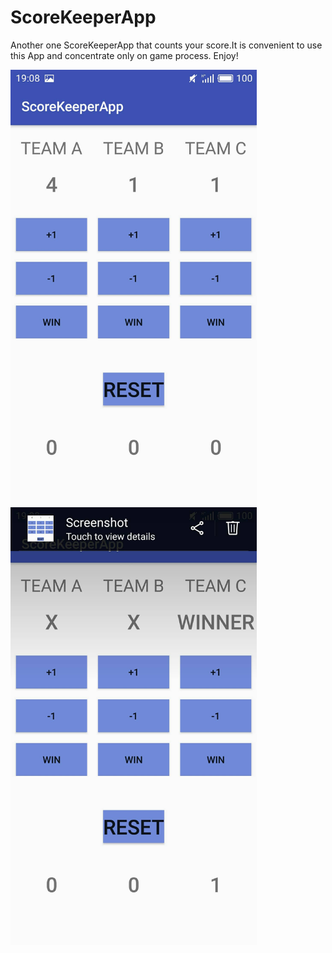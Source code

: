 # ScoreKeeperApp
Another one ScoreKeeperApp that counts your score.It is convenient to use this App and concentrate only on game process. Enjoy!



<img height="700" align="middle" src="https://github.com/petrash95/ScoreKeeperApp/blob/master/ScorApp1.jpg" />

<img height="700" src="https://github.com/petrash95/ScoreKeeperApp/blob/master/ScorApp2.jpg" />




